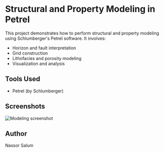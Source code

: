 # Structural and Property Modeling in Petrel

This project demonstrates how to perform structural and property modeling using Schlumberger's Petrel software. It involves:

- Horizon and fault interpretation
- Grid construction
- Lithofacies and porosity modeling
- Visualization and analysis

## Tools Used
- Petrel (by Schlumberger)

## Screenshots

![Modeling screenshot](images/model.png)


## Author
Nassor Salum

